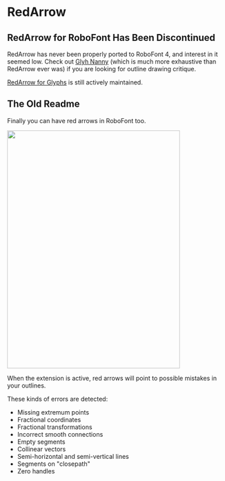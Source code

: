RedArrow
========

## RedArrow for RoboFont Has Been Discontinued

RedArrow has never been properly ported to RoboFont 4, and interest in it seemed low. Check out [Glyh Nanny](https://github.com/typesupply/glyph-nanny) (which is much more exhaustive than RedArrow ever was) if you are looking for outline drawing critique.

[RedArrow for Glyphs](https://github.com/jenskutilek/RedArrow-Glyphs) is still actively maintained.

## The Old Readme

Finally you can have red arrows in RoboFont too.

<img src="https://raw.github.com/jenskutilek/RedArrow/master/screenshot.png" width="400" height="550" alt="">

When the extension is active, red arrows will point to possible mistakes in your outlines.

These kinds of errors are detected:

* Missing extremum points
* Fractional coordinates
* Fractional transformations
* Incorrect smooth connections
* Empty segments
* Collinear vectors
* Semi-horizontal and semi-vertical lines
* Segments on "closepath"
* Zero handles
